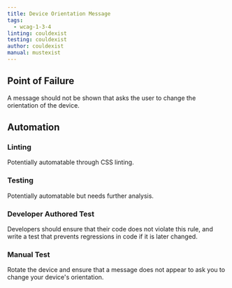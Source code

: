```yaml
---
title: Device Orientation Message
tags: 
  - wcag-1-3-4
linting: couldexist
testing: couldexist
author: couldexist
manual: mustexist
---
```


## Point of Failure
A message should not be shown that asks the user to change the orientation of the device.

## Automation

### Linting
Potentially automatable through CSS linting.

### Testing
Potentially automatable but needs further analysis. 

### Developer Authored Test
Developers should ensure that their code does not violate this rule, and write a test that prevents regressions in code if it is later changed.

### Manual Test
Rotate the device and ensure that a message does not appear to ask you to change your device's orientation.